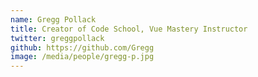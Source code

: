 ```yaml
---
name: Gregg Pollack
title: Creator of Code School, Vue Mastery Instructor
twitter: greggpollack
github: https://github.com/Gregg
image: /media/people/gregg-p.jpg
---
```

